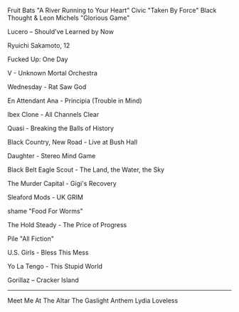 Fruit Bats "A River Running to Your Heart"
Civic "Taken By Force"
Black Thought & Leon Michels "Glorious Game"

Lucero – Should’ve Learned by Now

Ryuichi Sakamoto, 12

Fucked Up: One Day

V - Unknown Mortal Orchestra

Wednesday - Rat Saw God

En Attendant Ana - Principia (Trouble in Mind)

Ibex Clone - All Channels Clear

Quasi - Breaking the Balls of History

Black Country, New Road - Live at Bush Hall

Daughter - Stereo Mind Game

Black Belt Eagle Scout - The Land, the Water, the Sky

The Murder Capital - Gigi's Recovery

Sleaford Mods - UK GRIM

shame "Food For Worms"

The Hold Steady - The Price of Progress

Pile "All Fiction"

U.S. Girls - Bless This Mess

Yo La Tengo - This Stupid World

Gorillaz – Cracker Island

---
Meet Me At The Altar
The Gaslight Anthem
Lydia Loveless
